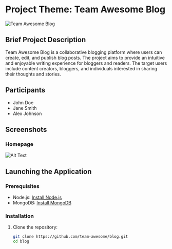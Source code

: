 # Project Theme: Team Awesome Blog

![Team Awesome Blog](./screenshots/homepage.png)

## Brief Project Description

Team Awesome Blog is a collaborative blogging platform where users can create, edit, and publish blog posts. The project aims to provide an intuitive and enjoyable writing experience for bloggers and readers. The target users include content creators, bloggers, and individuals interested in sharing their thoughts and stories.

## Participants

- John Doe
- Jane Smith
- Alex Johnson

## Screenshots

### Homepage
![Alt Text](./images/main.png)


## Launching the Application

### Prerequisites

- Node.js: [Install Node.js](https://nodejs.org/)
- MongoDB: [Install MongoDB](https://www.mongodb.com/try/download/community)

### Installation

1. Clone the repository:

   ```bash
   git clone https://github.com/team-awesome/blog.git
   cd blog
